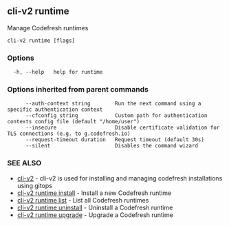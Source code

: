 ## cli-v2 runtime

Manage Codefresh runtimes

```
cli-v2 runtime [flags]
```

### Options

```
  -h, --help   help for runtime
```

### Options inherited from parent commands

```
      --auth-context string        Run the next command using a specific authentication context
      --cfconfig string            Custom path for authentication contexts config file (default "/home/user")
      --insecure                   Disable certificate validation for TLS connections (e.g. to g.codefresh.io)
      --request-timeout duration   Request timeout (default 30s)
      --silent                     Disables the command wizard
```

### SEE ALSO

* [cli-v2](cli-v2.md)	 - cli-v2 is used for installing and managing codefresh installations using gitops
* [cli-v2 runtime install](cli-v2_runtime_install.md)	 - Install a new Codefresh runtime
* [cli-v2 runtime list](cli-v2_runtime_list.md)	 - List all Codefresh runtimes
* [cli-v2 runtime uninstall](cli-v2_runtime_uninstall.md)	 - Uninstall a Codefresh runtime
* [cli-v2 runtime upgrade](cli-v2_runtime_upgrade.md)	 - Upgrade a Codefresh runtime

